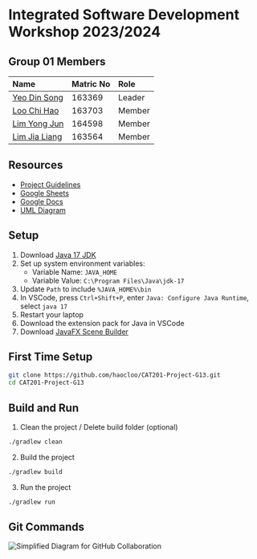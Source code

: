 # Integrated Software Development Workshop 2023/2024

## Group 01 Members

| Name | Matric No | Role |
| :--- | :--- | :--- |
| [Yeo Din Song](https://github.com/Yeo8023) | 163369 | Leader |
| [Loo Chi Hao](https://github.com/haocloo) | 163703 | Member |
| [Lim Yong Jun](https://github.com/LimmmYongJun)| 164598 | Member |
| [Lim Jia Liang](https://github.com/LIMJIALIANG) | 163564 | Member |

## Resources

- [Project Guidelines](https://elearning.usm.my/sidang2324/pluginfile.php/264071/mod_resource/content/1/Project%20CAT201%20guidelines_ZZ.pdf)
- [Google Sheets](https://docs.google.com/spreadsheets/d/1ghV6Cwjd-0VkDH6BznByNTTSaDVdCK0S_aGxE619Dtg/edit#gid=311505842)
- [Google Docs](https://docs.google.com/document/d/19suEB7De7tjgj3Xgtr2OZHE7gmp4nJADi2cHoLwATHc/edit?usp=sharing)
- [UML Diagram](https://drive.google.com/file/d/1dm5RRlR6Sq67EF71jfyPBU1Wj5fi_x6O/view?usp=sharing)

## Setup

1. Download [Java 17 JDK](https://www.oracle.com/java/technologies/downloads/#jdk17-windows)
2. Set up system environment variables:
    - Variable Name: `JAVA_HOME`
    - Variable Value: `C:\Program Files\Java\jdk-17`
3. Update `Path` to include `%JAVA_HOME%\bin`
4. In VSCode, press `Ctrl+Shift+P`, enter `Java: Configure Java Runtime`, select `java 17`
5. Restart your laptop
6. Download the extension pack for Java in VSCode
7. Download [JavaFX Scene Builder](https://gluonhq.com/products/scene-builder/#download)

## First Time Setup

```bash
git clone https://github.com/haocloo/CAT201-Project-G13.git
cd CAT201-Project-G13
```

## Build and Run

1. Clean the project / Delete build folder (optional)
```bash
./gradlew clean
```

2. Build the project
```bash
./gradlew build
```
3. Run the project
```bash
./gradlew run
```

## Git Commands
![Simplified Diagram for GitHub Collaboration](https://raw.githubusercontent.com/haocloo/github-collaboration-guide/main/simplified%20diagram.png)